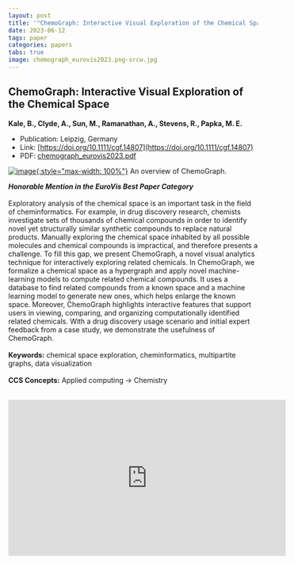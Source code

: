 ```yaml
---
layout: post
title: '"ChemoGraph: Interactive Visual Exploration of the Chemical Space"'
date: 2023-06-12
tags: paper
categories: papers
tabs: true
image: chemograph_eurovis2023.png-srcw.jpg
---
```


## ChemoGraph: Interactive Visual Exploration of the Chemical Space
**Kale, B., Clyde, A., Sun, M., Ramanathan, A., Stevens, R., Papka, M. E.**
- Publication: Leipzig, Germany
- Link: [https://doi.org/10.1111/cgf.14807](https://doi.org/10.1111/cgf.14807)
- PDF: [chemograph_eurovis2023.pdf](/documents/chemograph_eurovis2023.pdf)


[![image](https://www.evl.uic.edu/output/originals/chemograph_eurovis2023.png-srcw.jpg){:style="max-width: 100%"}](https://www.evl.uic.edu/output/originals/chemograph_eurovis2023.png-srcw.jpg)
An overview of ChemoGraph.

<i><strong>Honorable Mention in the EuroVis Best Paper Category </i></strong><br><br>
Exploratory analysis of the chemical space is an important task in the field of cheminformatics. For example, in drug discovery research, chemists investigate sets of thousands of chemical compounds in order to identify novel yet structurally similar synthetic compounds to replace natural products. Manually exploring the chemical space inhabited by all possible molecules and chemical compounds is impractical, and therefore presents a challenge. To fill this gap, we present ChemoGraph, a novel visual analytics technique for interactively exploring related chemicals. In ChemoGraph, we formalize a chemical space as a hypergraph and apply novel machine-learning models to compute related chemical compounds. It uses a database to find related compounds from a known space and a machine learning model to generate new ones, which helps enlarge the known space. Moreover, ChemoGraph highlights interactive features that support users in viewing, comparing, and organizing computationally identified related chemicals. With a drug discovery usage scenario and initial expert feedback from a case study, we demonstrate the usefulness of ChemoGraph.<br><br>
<strong>Keywords:</strong> chemical space exploration, cheminformatics, multipartite graphs, data visualization<br><br>
<strong>CCS Concepts:</strong> Applied computing → Chemistry<br><br>
<iframe width="560" height="315" src="https://www.youtube.com/embed/kVpz6TDjQMw" title="YouTube video player" frameborder="0" allow="accelerometer; autoplay; clipboard-write; encrypted-media; gyroscope; picture-in-picture; web-share" allowfullscreen></iframe>